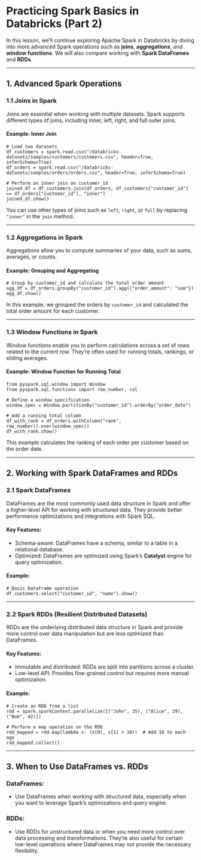 
# Practicing Spark Basics in Databricks (Part 2)

In this lesson, we’ll continue exploring Apache Spark in Databricks by diving into more advanced Spark operations such as **joins**, **aggregations**, and **window functions**. We will also compare working with **Spark DataFrames** and **RDDs**.

---

## 1. Advanced Spark Operations

### 1.1 Joins in Spark

Joins are essential when working with multiple datasets. Spark supports different types of joins, including inner, left, right, and full outer joins.

#### Example: Inner Join
```
# Load two datasets
df_customers = spark.read.csv("/databricks-datasets/samples/customers/customers.csv", header=True, inferSchema=True)
df_orders = spark.read.csv("/databricks-datasets/samples/orders/orders.csv", header=True, inferSchema=True)
```
```
# Perform an inner join on customer_id
joined_df = df_customers.join(df_orders, df_customers["customer_id"] == df_orders["customer_id"], "inner")
joined_df.show()
```

You can use other types of joins such as `left`, `right`, or `full` by replacing `"inner"` in the `join` method.

---

### 1.2 Aggregations in Spark

Aggregations allow you to compute summaries of your data, such as sums, averages, or counts.

#### Example: Grouping and Aggregating
```
# Group by customer_id and calculate the total order amount
agg_df = df_orders.groupBy("customer_id").agg({"order_amount": "sum"})
agg_df.show()
```

In this example, we grouped the orders by `customer_id` and calculated the total order amount for each customer.

---

### 1.3 Window Functions in Spark

Window functions enable you to perform calculations across a set of rows related to the current row. They’re often used for running totals, rankings, or sliding averages.

#### Example: Window Function for Running Total
```
from pyspark.sql.window import Window
from pyspark.sql.functions import row_number, col

# Define a window specification
window_spec = Window.partitionBy("customer_id").orderBy("order_date")

# Add a running total column
df_with_rank = df_orders.withColumn("rank", row_number().over(window_spec))
df_with_rank.show()
```

This example calculates the ranking of each order per customer based on the order date.

---

## 2. Working with Spark DataFrames and RDDs

### 2.1 Spark DataFrames

DataFrames are the most commonly used data structure in Spark and offer a higher-level API for working with structured data. They provide better performance optimizations and integrations with Spark SQL.

#### Key Features:
- Schema-aware: DataFrames have a schema, similar to a table in a relational database.
- Optimized: DataFrames are optimized using Spark’s **Catalyst** engine for query optimization.

#### Example:
```
# Basic DataFrame operation
df_customers.select("customer_id", "name").show()
```

---

### 2.2 Spark RDDs (Resilient Distributed Datasets)

RDDs are the underlying distributed data structure in Spark and provide more control over data manipulation but are less optimized than DataFrames.

#### Key Features:
- Immutable and distributed: RDDs are split into partitions across a cluster.
- Low-level API: Provides fine-grained control but requires more manual optimization.

#### Example:
```
# Create an RDD from a list
rdd = spark.sparkContext.parallelize([("John", 35), ("Alice", 29), ("Bob", 42)])

# Perform a map operation on the RDD
rdd_mapped = rdd.map(lambda x: (x[0], x[1] + 10))  # Add 10 to each age
rdd_mapped.collect()
```

---

## 3. When to Use DataFrames vs. RDDs

### DataFrames:
- Use DataFrames when working with structured data, especially when you want to leverage Spark’s optimizations and query engine.
  
### RDDs:
- Use RDDs for unstructured data or when you need more control over data processing and transformations. They’re also useful for certain low-level operations where DataFrames may not provide the necessary flexibility.
